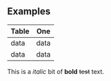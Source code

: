 ## Examples

| Table | One |
|-------|-----|
| data | data |
| data | data |

This is a *italic* bit of **bold** ~~test~~ text.
